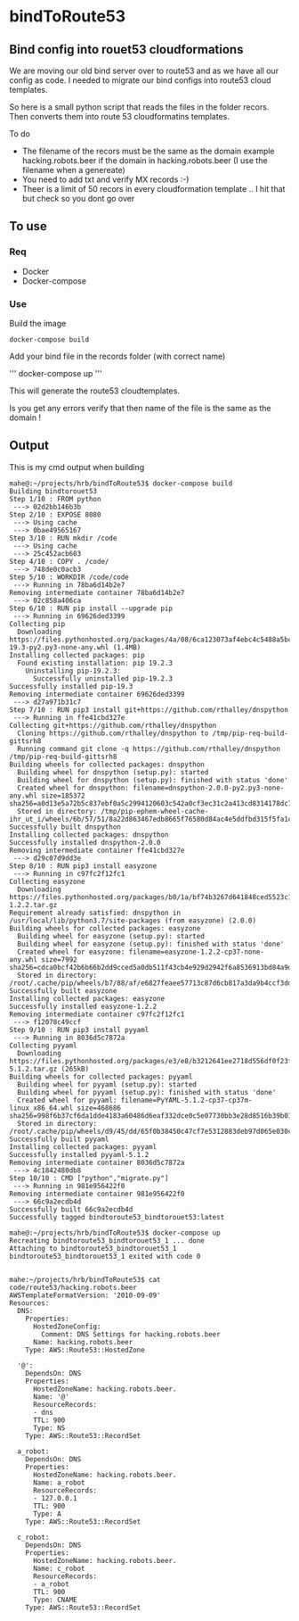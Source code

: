 # bindToRoute53


## Bind config into rouet53 cloudformations
We are moving our old bind server over to route53 and as we have all our config as code. 
I needed to migrate our bind configs into route53 cloud templates.


So here is a small python script that reads the files in the folder recors. Then converts them into route 53 cloudformatins templates.


To do 

- The filename of the recors must be the same as the domain example hacking.robots.beer if the domain in hacking.robots.beer (I use the filename when a genereate)
- You need to add txt and verify MX records :-)
- Theer is a limit of 50 recors in every cloudformation template .. I hit that but check so you dont go over



## To use

### Req

 - Docker
 - Docker-compose 


### Use
 
 Build the image

 ```
 docker-compose build
 ```


 Add your bind file in the records folder (with correct name)

 '''
 docker-compose up
 '''

This will generate the route53 cloudtemplates.

Is you get any errors verify that then name of the file is the same as the domain !


## Output 

This is my cmd output when building


```
mahe@:~/projects/hrb/bindToRoute53$ docker-compose build
Building bindtorouet53
Step 1/10 : FROM python
 ---> 02d2bb146b3b
Step 2/10 : EXPOSE 8080
 ---> Using cache
 ---> 0bae49565167
Step 3/10 : RUN mkdir /code
 ---> Using cache
 ---> 25c452acb603
Step 4/10 : COPY . /code/
 ---> 748de0c0acb3
Step 5/10 : WORKDIR /code/code
 ---> Running in 78ba6d14b2e7
Removing intermediate container 78ba6d14b2e7
 ---> 02c858a406ca
Step 6/10 : RUN pip install --upgrade pip
 ---> Running in 69626ded3399
Collecting pip
  Downloading https://files.pythonhosted.org/packages/4a/08/6ca123073af4ebc4c5488a5bc8a010ac57aa39ce4d3c8a931ad504de4185/pip-19.3-py2.py3-none-any.whl (1.4MB)
Installing collected packages: pip
  Found existing installation: pip 19.2.3
    Uninstalling pip-19.2.3:
      Successfully uninstalled pip-19.2.3
Successfully installed pip-19.3
Removing intermediate container 69626ded3399
 ---> d27a971b31c7
Step 7/10 : RUN pip3 install git+https://github.com/rthalley/dnspython
 ---> Running in ffe41cbd327e
Collecting git+https://github.com/rthalley/dnspython
  Cloning https://github.com/rthalley/dnspython to /tmp/pip-req-build-gittsrh8
  Running command git clone -q https://github.com/rthalley/dnspython /tmp/pip-req-build-gittsrh8
Building wheels for collected packages: dnspython
  Building wheel for dnspython (setup.py): started
  Building wheel for dnspython (setup.py): finished with status 'done'
  Created wheel for dnspython: filename=dnspython-2.0.0-py2.py3-none-any.whl size=185372 sha256=a0d13e5a72b5c837ebf0a5c2994120603c542a0cf3ec31c2a413cd8314178dc7
  Stored in directory: /tmp/pip-ephem-wheel-cache-ihr_ut_i/wheels/6b/57/51/8a22d863467edb8665f76580d84ac4e5ddfbd315f5fa1c4f7d
Successfully built dnspython
Installing collected packages: dnspython
Successfully installed dnspython-2.0.0
Removing intermediate container ffe41cbd327e
 ---> d29c07d9dd3e
Step 8/10 : RUN pip3 install easyzone
 ---> Running in c97fc2f12fc1
Collecting easyzone
  Downloading https://files.pythonhosted.org/packages/b0/1a/bf74b3267d641848ced5523c1422704790af7211e86aa765f6922b4e1c3a/easyzone-1.2.2.tar.gz
Requirement already satisfied: dnspython in /usr/local/lib/python3.7/site-packages (from easyzone) (2.0.0)
Building wheels for collected packages: easyzone
  Building wheel for easyzone (setup.py): started
  Building wheel for easyzone (setup.py): finished with status 'done'
  Created wheel for easyzone: filename=easyzone-1.2.2-cp37-none-any.whl size=7992 sha256=cdca0bcf42b6b66b2dd9cced5a0db511f43cb4e929d2942f6a8536913bd84a9d
  Stored in directory: /root/.cache/pip/wheels/b7/88/af/e6827feaee57713c87d6cb817a3da9b4ccf3dd59554c8b33ca
Successfully built easyzone
Installing collected packages: easyzone
Successfully installed easyzone-1.2.2
Removing intermediate container c97fc2f12fc1
 ---> f12078c49ccf
Step 9/10 : RUN pip3 install pyyaml
 ---> Running in 8036d5c7872a
Collecting pyyaml
  Downloading https://files.pythonhosted.org/packages/e3/e8/b3212641ee2718d556df0f23f78de8303f068fe29cdaa7a91018849582fe/PyYAML-5.1.2.tar.gz (265kB)
Building wheels for collected packages: pyyaml
  Building wheel for pyyaml (setup.py): started
  Building wheel for pyyaml (setup.py): finished with status 'done'
  Created wheel for pyyaml: filename=PyYAML-5.1.2-cp37-cp37m-linux_x86_64.whl size=468686 sha256=998f6b37cf6da1dde4183a60486d6eaf332dce0c5e07730bb3e28d8516b39b01
  Stored in directory: /root/.cache/pip/wheels/d9/45/dd/65f0b38450c47cf7e5312883deb97d065e030c5cca0a365030
Successfully built pyyaml
Installing collected packages: pyyaml
Successfully installed pyyaml-5.1.2
Removing intermediate container 8036d5c7872a
 ---> 4c1842480db8
Step 10/10 : CMD ["python","migrate.py"]
 ---> Running in 981e956422f0
Removing intermediate container 981e956422f0
 ---> 66c9a2ecdb4d
Successfully built 66c9a2ecdb4d
Successfully tagged bindtoroute53_bindtorouet53:latest

mahe@:~/projects/hrb/bindToRoute53$ docker-compose up
Recreating bindtoroute53_bindtorouet53_1 ... done
Attaching to bindtoroute53_bindtorouet53_1
bindtoroute53_bindtorouet53_1 exited with code 0


mahe:~/projects/hrb/bindToRoute53$ cat code/route53/hacking.robots.beer 
AWSTemplateFormatVersion: '2010-09-09'
Resources:
  DNS:
    Properties:
      HostedZoneConfig:
        Comment: DNS Settings for hacking.robots.beer
      Name: hacking.robots.beer
    Type: AWS::Route53::HostedZone

  '@':
    DependsOn: DNS
    Properties:
      HostedZoneName: hacking.robots.beer.
      Name: '@'
      ResourceRecords:
      - dns
      TTL: 900
      Type: NS
    Type: AWS::Route53::RecordSet

  a_robot:
    DependsOn: DNS
    Properties:
      HostedZoneName: hacking.robots.beer.
      Name: a_robot
      ResourceRecords:
      - 127.0.0.1
      TTL: 900
      Type: A
    Type: AWS::Route53::RecordSet

  c_robot:
    DependsOn: DNS
    Properties:
      HostedZoneName: hacking.robots.beer.
      Name: c_robot
      ResourceRecords:
      - a_robot
      TTL: 900
      Type: CNAME
    Type: AWS::Route53::RecordSet



```

